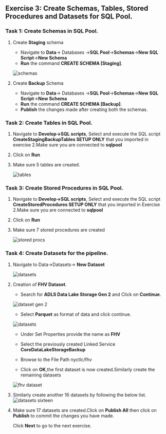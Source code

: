## Exercise 3: Create Schemas, Tables, Stored Procedures and Datasets for SQL Pool.

### Task 1: Create Schemas in SQL Pool.

1. Create **Staging** schema

    - Navigate to **Data**-> Databases ->**SQL Pool**->**Schemas**->**New SQL Script**->**New Schema**
    - **Run** the command **CREATE SCHEMA [Staging]**.
  
    ![schemas ](images/17.png)
  
2. Create **Backup** Schema

    - Navigate to **Data**-> Databases ->**SQL Pool**->**Schemas**->**New SQL Script**->**New Schema**
    - **Run** the command **CREATE SCHEMA [Backup]**.
    - **Publish** the changes made after creating both the schemas.
   
   
### Task 2: Create Tables in SQL Pool.
 
 1. Navigate to **Develop->SQL scripts**, Select and execute the SQL script **CreateStagingBackupTables SETUP ONLY** that you imported in exercise 2.Make sure you are connected to **sqlpool**
 
 2. Click on **Run**
 
 3. Make sure 5 tables are created.
 
    ![tables ](images/18.png)

 
### Task 3: Create Stored Procedures in SQL Pool.
 
1. Navigate to **Develop->SQL scripts**, Select and execute the SQL script **CreateStoredProcedures SETUP ONLY** that you imported in Exercise 2.Make sure you are connected to **sqlpool**

2. Click on **Run** 

3. Make sure 7 stored procedures are created

   ![stored procs ](images/19.png)

### Task 4: Create Datasets for the pipeline.

1. Navigate to Data->Datasets-> **New Dataset**

   ![datasets](images/20.png)

2. Creation of **FHV Dataset**.

   - Search for **ADLS Data Lake Storage Gen 2** and Click on **Continue**.

   ![dataset gen 2](images/021.png)

   - Select **Parquet** as format of data and click continue.

   ![datasets](images/22.png)
 
   - Under Set Properties provide the name as **FHV**
   
   - Select the previously created Linked Service **CoreDataLakeStorageBackup**
   
   - Browse to the File Path nyctlc/fhv
   
   - Click on **OK**,the first dataset is now created.Similarly create the remaining datasets

   ![fhv dataset](images/23.png)

2. Similarly create another 16 datasets by following the below list.
   ![datasets sixteen ](images/024.png)

3. Make sure 17 datasets are created.Click on **Publish All** then click on **Publish** to commit the changes you have made.
   
   Click **Next** to go to the next exercise.
